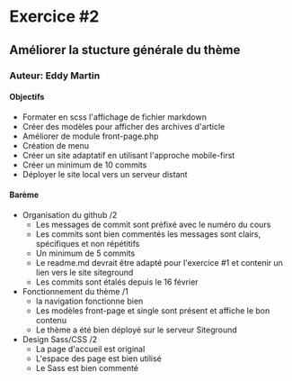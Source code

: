 # Exercice #2

## Améliorer la stucture générale du thème

### Auteur: Eddy Martin

#### Objectifs

- Formater en scss l'affichage de fichier markdown
- Créer des modèles pour afficher des archives d'article
- Améliorer de module front-page.php
- Création de menu
- Créer un site adaptatif en utilisant l'approche mobile-first
- Créer un minimum de 10 commits
- Déployer le site local vers un serveur distant

#### Barème

- Organisation du github /2
  - Les messages de commit sont préfixé avec le numéro du cours
  - Les commits sont bien commentés les messages sont clairs, spécifiques et non répétitifs
  - Un minimum de 5 commits
  - Le readme.md devrait être adapté pour l'exercice #1 et contenir un lien vers le site siteground
  - Les commits sont étalés depuis le 16 février
- Fonctionnement du thème /1
  - la navigation fonctionne bien
  - Les modèles front-page et single sont présent et affiche le bon contenu
  - Le thème a été bien déployé sur le serveur Siteground
- Design Sass/CSS /2
  - La page d'accueil est original
  - L'espace des page est bien utilisé
  - Le Sass est bien commenté
